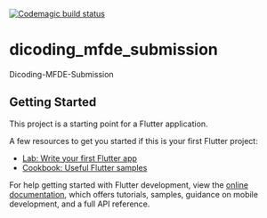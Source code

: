 [![Codemagic build status](https://api.codemagic.io/apps/636faeb922caacc6abed0eef/636faeb922caacc6abed0eee/status_badge.svg)](https://codemagic.io/apps/636faeb922caacc6abed0eef/636faeb922caacc6abed0eee/latest_build)

# dicoding_mfde_submission

Dicoding-MFDE-Submission

## Getting Started

This project is a starting point for a Flutter application.

A few resources to get you started if this is your first Flutter project:

- [Lab: Write your first Flutter app](https://docs.flutter.dev/get-started/codelab)
- [Cookbook: Useful Flutter samples](https://docs.flutter.dev/cookbook)

For help getting started with Flutter development, view the
[online documentation](https://docs.flutter.dev/), which offers tutorials,
samples, guidance on mobile development, and a full API reference.
